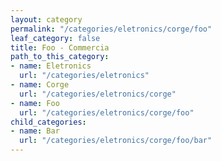 ```yaml
---
layout: category
permalink: "/categories/eletronics/corge/foo"
leaf_category: false
title: Foo - Commercia
path_to_this_category:
- name: Eletronics
  url: "/categories/eletronics"
- name: Corge
  url: "/categories/eletronics/corge"
- name: Foo
  url: "/categories/eletronics/corge/foo"
child_categories:
- name: Bar
  url: "/categories/eletronics/corge/foo/bar"
---
```

